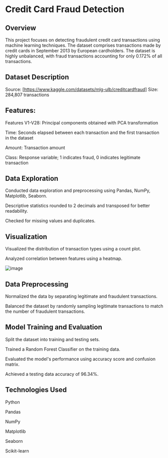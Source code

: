 <h1>Credit Card Fraud Detection</h1>
<h2>Overview</h2>
This project focuses on detecting fraudulent credit card transactions using machine learning techniques. The dataset comprises transactions made by credit cards in September 2013 by European cardholders. The dataset is highly unbalanced, with fraud transactions accounting for only 0.172% of all transactions.

<h2>Dataset Description</h2>
  
Source: [https://www.kaggle.com/datasets/mlg-ulb/creditcardfraud]
Size: 284,807 transactions

<h2>Features:</h2>

Features V1-V28: Principal components obtained with PCA transformation

Time: Seconds elapsed between each transaction and the first transaction in the dataset

Amount: Transaction amount

Class: Response variable; 1 indicates fraud, 0 indicates legitimate transaction

<h2>Data Exploration</h2>

Conducted data exploration and preprocessing using Pandas, NumPy, Matplotlib, Seaborn.

Descriptive statistics rounded to 2 decimals and transposed for better readability.

Checked for missing values and duplicates.

<h2>Visualization</h2>

Visualized the distribution of transaction types using a count plot.

Analyzed correlation between features using a heatmap.

![image](https://github.com/Vedu36/Credit_Card_Fraud_Detection_Using_Random_forest/assets/118358451/96384087-a0d6-4412-a14a-a0b5ec5a2a55)

<h2>Data Preprocessing</h2>

Normalized the data by separating legitimate and fraudulent transactions.

Balanced the dataset by randomly sampling legitimate transactions to match the number of fraudulent transactions.

<h2>Model Training and Evaluation</h2>

Split the dataset into training and testing sets.

Trained a Random Forest Classifier on the training data.

Evaluated the model's performance using accuracy score and confusion matrix.

Achieved a testing data accuracy of 96.34%.

<h2>Technologies Used</h2>

Python

Pandas

NumPy

Matplotlib

Seaborn

Scikit-learn
